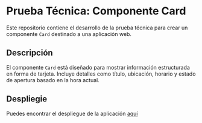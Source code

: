# Prueba Técnica: Componente Card

Este repositorio contiene el desarrollo de la prueba técnica para crear un componente `Card` destinado a una aplicación web.

## Descripción

El componente `Card` está diseñado para mostrar información estructurada en forma de tarjeta. Incluye detalles como título, ubicación, horario y estado de apertura basado en la hora actual.

## Despliegie

Puedes encontrar el despliegue de la aplicación [aquí](https://andresbarrosodev.github.io/prueba-tecnica-react-1/)